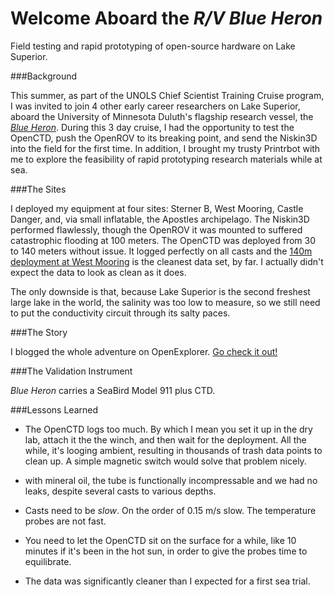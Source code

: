 Welcome Aboard the *R/V Blue Heron*
===================================

Field testing and rapid prototyping of open-source hardware on Lake Superior.

###Background

This summer, as part of the UNOLS Chief Scientist Training Cruise program, I was invited to join 4 other early career researchers on Lake Superior, aboard the University of Minnesota Duluth's flagship research vessel, the [*Blue Heron*](http://www.d.umn.edu/llo/facilities/blueheron.html). During this 3 day cruise, I had the opportunity to test the OpenCTD, push the OpenROV to its breaking point, and send the Niskin3D into the field for the first time. In addition, I brought my trusty Printrbot with me to explore the feasibility of rapid prototyping research materials while at sea. 

###The Sites

I deployed my equipment at four sites: Sterner B, West Mooring, Castle Danger, and, via small inflatable, the Apostles archipelago. The Niskin3D performed flawlessly, though the OpenROV it was mounted to suffered catastrophic flooding at 100 meters. The OpenCTD was deployed from 30 to 140 meters without issue. It logged perfectly on all casts and the [140m deployment at West Mooring](https://github.com/OceanographyforEveryone/OpenCTD/blob/master/Field_Trials/Blue_Heron_2015-11/Images/BH15-11_003-02_WestMooring_Profile_Descent.jpg) is the cleanest data set, by far. I actually didn't expect the data to look as clean as it does. 

The only downside is that, because Lake Superior is the second freshest large lake in the world, the salinity was too low to measure, so we still need to put the conductivity circuit through its salty paces. 

###The Story

I blogged the whole adventure on OpenExplorer. [Go check it out!](https://openexplorer.com/expedition/foreverex)

###The Validation Instrument

*Blue Heron* carries a SeaBird Model 911 plus CTD. 

###Lessons Learned

* The OpenCTD logs too much. By which I mean you set it up in the dry lab, attach it the the winch, and then wait for the deployment. All the while, it's looging ambient, resulting in thousands of trash data points to clean up. A simple magnetic switch would solve that problem nicely. 

* with mineral oil, the tube is functionally incompressable and we had no leaks, despite several casts to various depths. 
 
* Casts need to be *slow*. On the order of 0.15 m/s slow. The temperature probes are not fast. 

* You need to let the OpenCTD sit on the surface for a while, like 10 minutes if it's been in the hot sun, in order to give the probes time to equilibrate. 

* The data was significantly cleaner than I expected for a first sea trial. 
